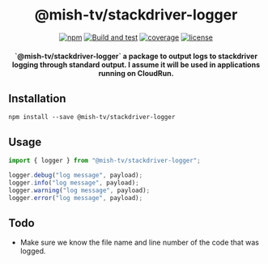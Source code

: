 <h1 align="center">@mish-tv/stackdriver-logger</h1>

<div align="center">
<a href="https://www.npmjs.com/package/@mish-tv/stackdriver-logger"><img src="https://img.shields.io/npm/v/@mish-tv/stackdriver-logger.svg" alt="npm"></a>
<a href="https://github.com/mish-tv/stackdriver-logger/actions/workflows/build-and-test.yml"><img src="https://github.com/mish-tv/stackdriver-logger/actions/workflows/build-and-test.yml/badge.svg" alt="Build and test"></a>
<a href="https://codecov.io/gh/mish-tv/stackdriver-logger"><img src="https://img.shields.io/codecov/c/github/mish-tv/stackdriver-logger.svg" alt="coverage"></a>
<a href="https://opensource.org/licenses/MIT"><img src="https://img.shields.io/github/license/mish-tv/stackdriver-logger.svg?style=flat" alt="license"></a>
</div>

<h4 align="center">
`@mish-tv/stackdriver-logger` a package to output logs to stackdriver logging through standard output.
I assume it will be used in applications running on CloudRun. 
</h4>


## Installation
```
npm install --save @mish-tv/stackdriver-logger
```

## Usage
```typescript
import { logger } from "@mish-tv/stackdriver-logger";

logger.debug("log message", payload);
logger.info("log message", payload);
logger.warning("log message", payload);
logger.error("log message", payload);
```

## Todo
- Make sure we know the file name and line number of the code that was logged.
